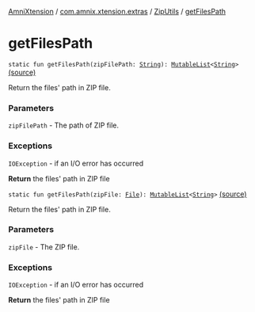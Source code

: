 [AmniXtension](../../index.md) / [com.amnix.xtension.extras](../index.md) / [ZipUtils](index.md) / [getFilesPath](./get-files-path.md)

# getFilesPath

`static fun getFilesPath(zipFilePath: `[`String`](https://kotlinlang.org/api/latest/jvm/stdlib/kotlin/-string/index.html)`): `[`MutableList`](https://kotlinlang.org/api/latest/jvm/stdlib/kotlin.collections/-mutable-list/index.html)`<`[`String`](https://kotlinlang.org/api/latest/jvm/stdlib/kotlin/-string/index.html)`>` [(source)](https://github.com/AmniX/AmniXTension/tree/master/AmniXtension/src/main/java/com/amnix/xtension/extras/ZipUtils.java#L347)

Return the files' path in ZIP file.

### Parameters

`zipFilePath` - The path of ZIP file.

### Exceptions

`IOException` - if an I/O error has occurred

**Return**
the files' path in ZIP file

`static fun getFilesPath(zipFile: `[`File`](http://docs.oracle.com/javase/6/docs/api/java/io/File.html)`): `[`MutableList`](https://kotlinlang.org/api/latest/jvm/stdlib/kotlin.collections/-mutable-list/index.html)`<`[`String`](https://kotlinlang.org/api/latest/jvm/stdlib/kotlin/-string/index.html)`>` [(source)](https://github.com/AmniX/AmniXTension/tree/master/AmniXtension/src/main/java/com/amnix/xtension/extras/ZipUtils.java#L359)

Return the files' path in ZIP file.

### Parameters

`zipFile` - The ZIP file.

### Exceptions

`IOException` - if an I/O error has occurred

**Return**
the files' path in ZIP file

